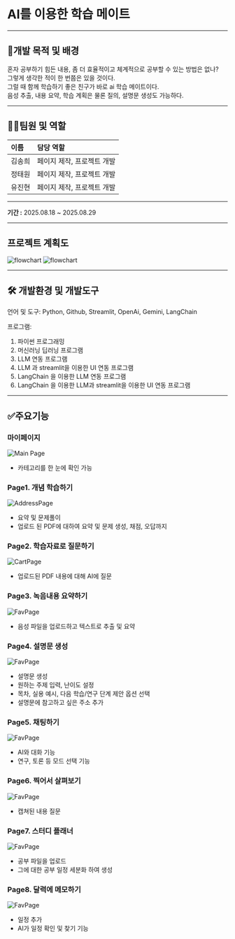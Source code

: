 # AI를 이용한 학습 메이트 

***
## 📌개발 목적 및 배경
혼자 공부하기 힘든 내용, 좀 더 효율적이고 체계적으로 공부할 수 있는 방법은 없나?<br> 
그렇게 생각한 적이 한 번쯤은 있을 것이다. <br>
그럴 때 함께 학습하기 좋은 친구가 바로 ai 학습 메이트이다.<br>
음성 추출, 내용 요약, 학습 계획은 물론 질의, 설명문 생성도 가능하다. 


***
## 🧑‍💻팀원 및 역할
| 이름  | 담당 역할           |
|:----|:----------------|
| 김송희 | 페이지 제작, 프로젝트 개발 |
| 정태원 | 페이지 제작, 프로젝트 개발 |
| 유진현 | 페이지 제작, 프로젝트 개발 |
***
**기간 :**  2025.08.18 ~ 2025.08.29
***
## 프로젝트 계획도
![flowchart](doc/flowchart1.png)
![flowchart](doc/flowchart2.png)

***
## 🛠 개발환경 및 개발도구

언어 및 도구: Python, Github, Streamlit, OpenAi, Gemini, LangChain<br>

프로그램:
1. 파이썬 프로그래밍
2. 머신러닝 딥러닝 프로그램
3. LLM 연동 프로그램
4. LLM 과 streamlit을 이용한 UI 연동 프로그램
5. LangChain 을 이용한 LLM 연동 프로그램
6. LangChain 을 이용한 LLM과 streamlit을 이용한 UI 연동 프로그램 <br>


***

## ✅주요기능
### 마이페이지
![Main Page](doc/mainpage.png)
- 카테고리를 한 눈에 확인 가능

### Page1. 개념 학습하기
![AddressPage](doc/page1.png)
- 요약 및 문제풀이
- 업로드 된 PDF에 대하여 요약 및 문제 생성, 채점, 오답까지

### Page2. 학습자료로 질문하기
![CartPage](doc/page2.png)
- 업로드된 PDF 내용에 대해 AI에 질문

### Page3. 녹음내용 요약하기
![FavPage](doc/page3.png)
- 음성 파일을 업로드하고 텍스트로 추출 및 요약

### Page4. 설명문 생성
![FavPage](doc/page4.png)
- 설명문 생성
- 원하는 주제 입력, 난이도 설정
- 목차, 실용 예시, 다음 학습/연구 단계 제안 옵션 선택
- 설명문에 참고하고 싶은 주소 추가

### Page5. 채팅하기 
![FavPage](doc/page5.png)
- AI와 대화 기능
- 연구, 토론 등 모드 선택 기능

### Page6. 찍어서 살펴보기
![FavPage](doc/page6.png)
- 캡쳐된 내용 질문


### Page7. 스터디 플래너 
![FavPage](doc/page7.png)
- 공부 파일을 업로드
- 그에 대한 공부 일정 세분화 하여 생성

### Page8. 달력에 메모하기
![FavPage](doc/page8.png)
- 일정 추가
- AI가 일정 확인 및 찾기 기능

